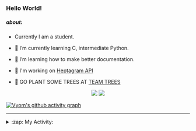 ### Hello World!

##### about:
- Currently I am a student.
- 🌱 I’m currently learning C, intermediate Python.
- 🌱 I’m learning how to make better documentation.
- 🌱 I'm working on [Heptagram API](https://github.com/Heptagram-Bot/api)

- 🌱 GO PLANT SOME TREES AT [TEAM TREES](https://teamtrees.org/)

<p align="center">
  <a href="https://twitter.com/Vyvy_viM"><img target="_blank" src="https://img.shields.io/badge/twitter%20@Vyvy_viM-0D95E8?style=for-the-badge&logo=twitter&logoColor=white"/></a> 
  <a href="https://vyvy-vi.github.io/portfolio"><img target="_blank" src="https://img.shields.io/badge/-I_love_open_source-green?style=for-the-badge&logo=github&logoColor=black"/></a> 
</p>

[![Vyom's github activity graph](https://activity-graph.herokuapp.com/graph?username=Vyvy-vi)](https://github.com/ashutosh00710/github-readme-activity-graph)

---
<details>
  <summary>:zap: My Activity:</summary>
  
<!--START_SECTION:waka-->
**I'm a Night 🦉** 

```text
🌞 Morning    39 commits     █░░░░░░░░░░░░░░░░░░░░░░░░   6.49% 
🌆 Daytime    143 commits    ██████░░░░░░░░░░░░░░░░░░░   23.79% 
🌃 Evening    206 commits    ████████░░░░░░░░░░░░░░░░░   34.28% 
🌙 Night      213 commits    ████████░░░░░░░░░░░░░░░░░   35.44%

```
📅 **I'm Most Productive on Sunday** 

```text
Monday       59 commits     ██░░░░░░░░░░░░░░░░░░░░░░░   9.82% 
Tuesday      89 commits     ███░░░░░░░░░░░░░░░░░░░░░░   14.81% 
Wednesday    87 commits     ███░░░░░░░░░░░░░░░░░░░░░░   14.48% 
Thursday     74 commits     ███░░░░░░░░░░░░░░░░░░░░░░   12.31% 
Friday       54 commits     ██░░░░░░░░░░░░░░░░░░░░░░░   8.99% 
Saturday     80 commits     ███░░░░░░░░░░░░░░░░░░░░░░   13.31% 
Sunday       158 commits    ██████░░░░░░░░░░░░░░░░░░░   26.29%

```


📊 **This Week I Spent My Time On** 

```text
🔥 Editors: 
Vim                      6 hrs 12 mins       █████████████████████████   100.0%

🐱‍💻 Projects: 
unipool-1                3 hrs 19 mins       █████████████░░░░░░░░░░░░   53.7% 
giv-token-contracts      1 hr 44 mins        ███████░░░░░░░░░░░░░░░░░░   28.14% 
tec-announcements        24 mins             █░░░░░░░░░░░░░░░░░░░░░░░░   6.63% 
Unipool                  17 mins             █░░░░░░░░░░░░░░░░░░░░░░░░   4.74% 
TEC-welcome-bot          16 mins             █░░░░░░░░░░░░░░░░░░░░░░░░   4.4%

```


 Last Updated on 13/11/2021
<!--END_SECTION:waka-->
</details>
